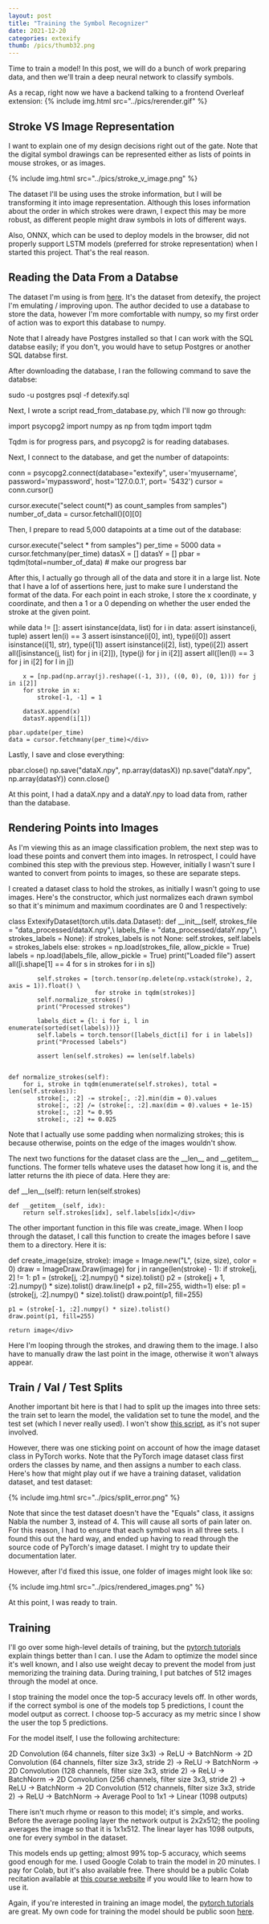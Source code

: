 ```yaml
---
layout: post
title: "Training the Symbol Recognizer"
date: 2021-12-20
categories: extexify
thumb: /pics/thumb32.png
---
```


Time to train a model! In this post, we will do a bunch of work preparing data, and then we'll train a deep neural network to classify symbols.

As a recap, right now we have a backend talking to a frontend Overleaf extension:
{% include img.html src="../pics/rerender.gif" %}

## Stroke VS Image Representation 

I want to explain one of my design decisions right out of the gate. Note that the digital symbol drawings can be represented either as lists of points in mouse strokes, or as images.

{% include img.html src="../pics/stroke_v_image.png" %}

The dataset I'll be using uses the stroke information, but I will be transforming it into image representation. Although this loses information about the order in which strokes were drawn, I expect this may be more robust, as different people might draw symbols in lots of different ways.

Also, ONNX, which can be used to deploy models in the browser, did not properly support LSTM models (preferred for stroke representation)  when I started this project. That's the real reason.


## Reading the Data From a Databse

The dataset I'm using is from [here](https://github.com/kirel/detexify-data). It's the dataset from detexify, the project I'm emulating / improving upon. The author decided to use a database to store the data, however I'm more comfortable with numpy, so my first order of action was to export this database to numpy.

Note that I already have Postgres installed so that I can work with the SQL databse easily; if you don't, you would have to setup Postgres or another SQL databse first.

After downloading the database, I ran the following command to save the databse:

<div class="code">sudo -u postgres psql -f detexify.sql</div>

Next, I wrote a script <span>read_from_database.py</span>, which I'll now go through:

<div class="code">import psycopg2
import numpy as np
from tqdm import tqdm</div>

Tqdm is for progress pars, and psycopg2 is for reading databases.

Next, I connect to the database, and get the number of datapoints:
<div class="code">conn = psycopg2.connect(database="extexify", user='myusername', password='mypassword', host='127.0.0.1', port= '5432')
cursor = conn.cursor()

cursor.execute("select count(*) as count_samples from samples")
number_of_data = cursor.fetchall()[0][0]</div>


Then, I prepare to read 5,000 datapoints at a time out of the database:
<div class="code">cursor.execute("select * from samples")
per_time = 5000
data = cursor.fetchmany(per_time)
datasX = []
datasY = []
pbar = tqdm(total=number_of_data) # make our progress bar</div>

After this, I actually go through all of the data and store it in a large list. Note that I have a lof of assertions here, just to make sure I understand the format of the data. For each point in each stroke, I store the x coordinate, y coordinate, and then a 1 or a 0 depending on whether the user ended the stroke at the given point.

<div class="code">while data != []:
    assert isinstance(data, list)
    for i in data:
        assert isinstance(i, tuple)
        assert len(i) == 3
        assert isinstance(i[0], int), type(i[0])
        assert isinstance(i[1], str), type(i[1])
        assert isinstance(i[2], list), type(i[2])
        assert all([isinstance(j, list) for j in i[2]]), [type(j) for j in i[2]]
        assert all([len(l) == 3 for j in i[2] for l in j])

        x = [np.pad(np.array(j).reshape((-1, 3)), ((0, 0), (0, 1))) for j in i[2]]
        for stroke in x:
            stroke[-1, -1] = 1

        datasX.append(x)
        datasY.append(i[1])

    pbar.update(per_time)
    data = cursor.fetchmany(per_time)</div>

Lastly, I save and close everything:

<div class="code">pbar.close()
np.save("dataX.npy", np.array(datasX))
np.save("dataY.npy", np.array(datasY))
conn.close()</div>

At this point, I had a <span class="code">dataX.npy</span> and a <span class="code">dataY.npy</span> to load data from, rather than the database.


## Rendering Points into Images

As I'm viewing this as an image classification problem, the next step was to load these points and convert them into images. In retrospect, I could have combined this step with the previous step. However, initially I wasn't sure I wanted to convert from points to images, so these are separate steps.

I created a dataset class to hold the strokes, as initially I wasn't going to use images. Here's the constructor, which just normalizes each drawn symbol so that it's minimum and maximum coordinates are 0 and 1 respectively:

<div class="code">class ExtexifyDataset(torch.utils.data.Dataset):
    def __init__(self, strokes_file = "data_processed/dataX.npy",\
                       labels_file = "data_processed/dataY.npy",\
                       strokes_labels = None):
        if strokes_labels is not None:
            self.strokes, self.labels = strokes_labels
        else:
            strokes = np.load(strokes_file, allow_pickle = True)
            labels = np.load(labels_file, allow_pickle = True)
            print("Loaded file")
            assert all([i.shape[1] == 4 for s in strokes for i in s])

            self.strokes = [torch.tensor(np.delete(np.vstack(stroke), 2, axis = 1)).float() \
                            for stroke in tqdm(strokes)]
            self.normalize_strokes()
            print("Processed strokes")

            labels_dict = {l: i for i, l in enumerate(sorted(set(labels)))}
            self.labels = torch.tensor([labels_dict[i] for i in labels])
            print("Processed labels")

            assert len(self.strokes) == len(self.labels)


    def normalize_strokes(self):
        for i, stroke in tqdm(enumerate(self.strokes), total = len(self.strokes)):
            stroke[:, :2] -= stroke[:, :2].min(dim = 0).values
            stroke[:, :2] /= (stroke[:, :2].max(dim = 0).values + 1e-15)
            stroke[:, :2] *= 0.95
            stroke[:, :2] += 0.025
</div>

Note that I actually use some padding when normalizing strokes; this is because otherwise, points on the edge of the images wouldn't show.

The next two functions for the dataset class are the \_\_len\_\_ and \_\_getitem\_\_ functions. The former tells whateve uses the dataset how long it is, and the latter returns the ith piece of data. Here they are:

<div class="code">    def __len__(self):
        return len(self.strokes)

    def __getitem__(self, idx):
        return self.strokes[idx], self.labels[idx]</div>

The other important function in this file was <span class="code">create_image</span>. When I loop through the dataset, I call this function to create the images before I save them to a directory. Here it is:

<div class="code">def create_image(size, stroke):
    image = Image.new("L", (size, size), color = 0)
    draw = ImageDraw.Draw(image)
    for j in range(len(stroke) - 1):
        if stroke[j, 2] != 1:
            p1 = (stroke[j, :2].numpy() * size).tolist()
            p2 = (stroke[j + 1, :2].numpy() * size).tolist()
            draw.line(p1 + p2, fill=255, width=1)
        else:
            p1 = (stroke[j, :2].numpy() * size).tolist()
            draw.point(p1, fill=255)

    p1 = (stroke[-1, :2].numpy() * size).tolist()
    draw.point(p1, fill=255)

    return image</div>

Here I'm looping through the strokes, and drawing them to the image. I also have to manually draw the last point in the image, otherwise it won't always appear.

## Train / Val / Test Splits

Another important bit here is that I had to split up the images into three sets: the train set to learn the model, the validation set to tune the model, and the test set (which I never really used). I won't show [this script](https://gist.github.com/J3698/e8435a161de4ffc5d5fcfdda948f1f1e), as it's not super involved.

However, there was one sticking point on account of how the image dataset class in PyTorch works. Note that the PyTorch image dataset class first orders the classes by name, and then assigns a number to each class. Here's how that might play out if we have a training dataset, validation dataset, and test dataset:

{% include img.html src="../pics/split_error.png" %}

Note that since the test dataset doesn't have the "Equals" class, it assigns Nabla the number 3, instead of 4. This will cause all sorts of pain later on. For this reason, I had to ensure that each symbol was in all three sets. I found this out the hard way, and ended up having to read through the source code of PyTorch's image dataset. I might try to update their documentation later.

However, after I'd fixed this issue, one folder of images might look like so:

{% include img.html src="../pics/rendered_images.png" %}

At this point, I was ready to train.

## Training

I'll go over some high-level details of training, but the [pytorch tutorials](https://pytorch.org/tutorials/beginner/blitz/cifar10_tutorial.html) explain things better than I can. I use the Adam to optimize the model since it's well known, and I also use weight decay to prevent the model from just memorizing the training data. During training, I put batches of 512 images through the model at once.

I stop training the model once the top-5 accuracy levels off. In other words, if the correct symbol is one of the models top 5 predictions, I count the model output as correct. I choose top-5 accuracy as my metric since I show the user the top 5 predictions.

For the model itself, I use the following architecture:

<div class="code">2D Convolution (64 channels, filter size 3x3) ->
ReLU -> BatchNorm ->
2D Convolution (64 channels, filter size 3x3, stride 2) ->
ReLU -> BatchNorm ->
2D Convolution (128 channels, filter size 3x3, stride 2) ->
ReLU -> BatchNorm ->
2D Convolution (256 channels, filter size 3x3, stride 2) ->
ReLU -> BatchNorm ->
2D Convolution (512 channels, filter size 3x3, stride 2) ->
ReLU -> BatchNorm ->
Average Pool to 1x1 ->
Linear (1098 outputs)
</div>


There isn't much rhyme or reason to this model; it's simple, and works. Before the average pooling layer the network output is 2x2x512; the pooling averages the image so that it is 1x1x512. The linear layer has 1098 outputs, one for every symbol in the dataset.


This models ends up getting; almost 99% top-5 accuracy, which seems good enough for me. I used Google Colab to train the model in 20 minutes. I pay for Colab, but it's also available free. There should be a public Colab recitation available at [this course website](https://deeplearning.cs.cmu.edu/F20/index.html) if you would like to learn how to use it.


Again, if you're interested in training an image model, the [pytorch tutorials](https://pytorch.org/tutorials/beginner/blitz/cifar10_tutorial.html) are great. My own code for training the model should be public soon [here](https://github.com/J3698/extexify/blob/main/train2.py). 

